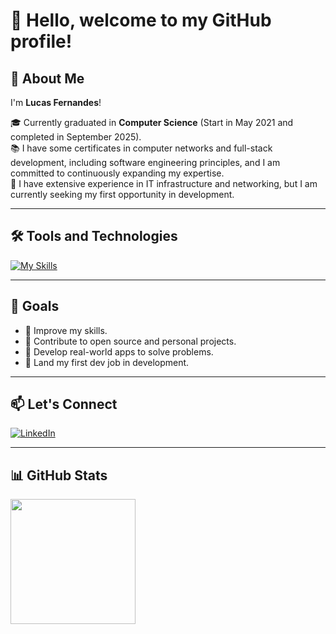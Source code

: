 # 👋 Hello, welcome to my GitHub profile!

## 🚀 About Me

I'm **Lucas Fernandes**!

🎓 Currently graduated in  **Computer Science** (Start in May 2021 and completed in September 2025).  
📚 I have some certificates in computer networks and full-stack development, including software engineering principles, and I am committed to continuously expanding my expertise.  
💼 I have extensive experience in IT infrastructure and networking, but I am currently seeking my first opportunity in development.

---

## 🛠️ Tools and Technologies


[![My Skills](https://skillicons.dev/icons?i=html,css,js,nodejs,react,python,java,mongodb,mysql,postgresql)](https://skillicons.dev)

---

## 🎯 Goals

- 📌 Improve my skills.
- 📌 Contribute to open source and personal projects.
- 📌 Develop real-world apps to solve problems.
- 📌 Land my first dev job in development.

---

## 📫 Let's Connect

[![LinkedIn](https://img.shields.io/badge/LinkedIn-0077B5?style=for-the-badge&logo=linkedin&logoColor=white)](https://www.linkedin.com/in/lucas-fernandes-29a9b6223/)  

---

## 📊 GitHub Stats

<a href="https://github.com/anuraghazra/github-readme-stats">
  <img height=200 align="center" src="https://github-readme-stats.vercel.app/api/top-langs/?username=lucasidefer&layout=compact" />
</a>

